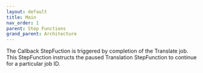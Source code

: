 ```yaml
---
layout: default
title: Main
nav_order: 1
parent: Step Functions
grand_parent: Architecture
---
```


<!--
Copyright Amazon.com, Inc. or its affiliates. All Rights Reserved.
SPDX-License-Identifier: MIT-0
-->

The Callback StepFuction is triggered by completion of the Translate job. This StepFunction instructs the paused Translation StepFunction to continue for a particular job ID.